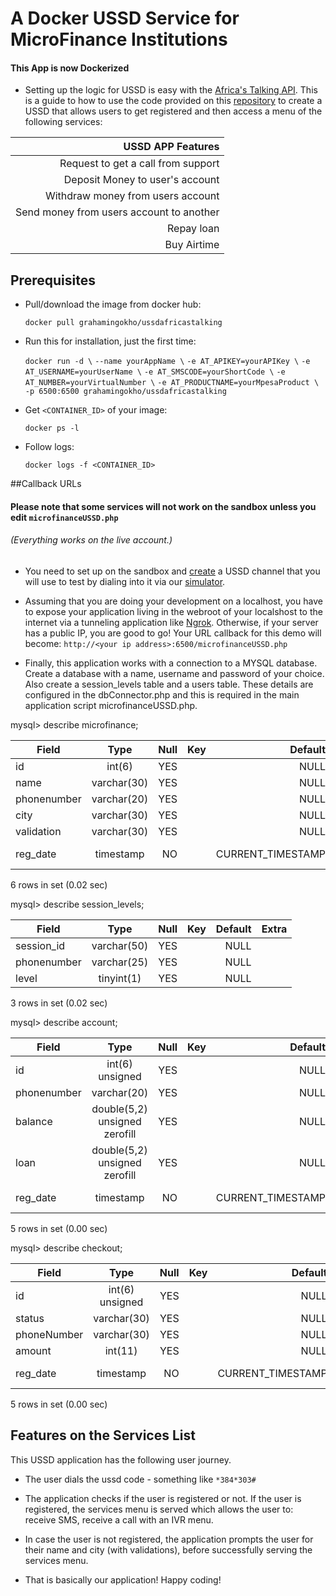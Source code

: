 # A Docker USSD Service for MicroFinance Institutions
#### This App is now Dockerized

- Setting up the logic for USSD is easy with the [Africa's Talking API](docs.africastalking.com/ussd). This is a guide to how to use the code provided on this [repository](https://github.com/JaniKibichi/microfinance-ussd-app) to create a USSD that allows users to get registered and then access a menu of the following services:

| USSD APP Features                            |
| --------------------------------------------:| 
| Request to get a call from support           | 
| Deposit Money to user's account              |   
| Withdraw money from users account            |   
| Send money from users account to another     |   
| Repay loan                                   |   
| Buy Airtime                                  |  

## Prerequisites
- Pull/download the image from docker hub:

	`docker pull grahamingokho/ussdafricastalking`

- Run this for installation, just the first time:

	`docker run -d \`
	`--name yourAppName \`
	`-e AT_APIKEY=yourAPIKey \`
	`-e AT_USERNAME=yourUserName \`
	`-e AT_SMSCODE=yourShortCode \`
	`-e AT_NUMBER=yourVirtualNumber \`
	`-e AT_PRODUCTNAME=yourMpesaProduct \`
	`-p 6500:6500 grahamingokho/ussdafricastalking`

- Get `<CONTAINER_ID>` of your image:

	`docker ps -l`

- Follow logs:

	`docker logs -f <CONTAINER_ID>`


##Callback URLs
#### Please note that some services will not work on the sandbox unless you edit `microfinanceUSSD.php`
###### (Everything works on the live account.)

- You need to set up on the sandbox and [create](https://sandbox.africastalking.com/ussd/createchannel) a USSD channel that you will use to test by dialing into it via our [simulator](https://simulator.africastalking.com:1517/).

- Assuming that you are doing your development on a localhost, you have to expose your application living in the webroot of your localshost to the internet via a tunneling application like [Ngrok](https://ngrok.com/). Otherwise, if your server has a public IP, you are good to go! Your URL callback for this demo will become:
 `http://<your ip address>:6500/microfinanceUSSD.php`


- Finally, this application works with a connection to a MYSQL database. Create a database with a name, username and password of your choice. Also create a session_levels table and a users table. These details are configured in the dbConnector.php and this is required in the main application script microfinanceUSSD.php.

mysql> describe microfinance;

| Field         | Type                         | Null  | Key | Default           | Extra                       |
| ------------- |:----------------------------:| -----:|----:| -----------------:| ---------------------------:|
| id            | int(6)                       |   YES |     | NULL              |                             |
| name          | varchar(30)                  |   YES |     | NULL              |                             |
| phonenumber   | varchar(20)                  |   YES |     | NULL              |                             |
| city          | varchar(30)                  |   YES |     | NULL              |                             |
| validation    | varchar(30)                  |   YES |     | NULL              |                             |
| reg_date      | timestamp                    |   NO  |     | CURRENT_TIMESTAMP | on update CURRENT_TIMESTAMP |

6 rows in set (0.02 sec)

mysql> describe session_levels;

| Field         | Type                         | Null  | Key | Default | Extra |
| ------------- |:----------------------------:| -----:|----:| -------:| -----:|
| session_id    | varchar(50)                  |   YES |     | NULL    |       |
| phonenumber   | varchar(25)                  |   YES |     | NULL    |       |
| level         | tinyint(1)                   |   YES |     | NULL    |       |

3 rows in set (0.02 sec)

mysql> describe account;

| Field         | Type                         | Null  | Key | Default           | Extra                       |
| ------------- |:----------------------------:| -----:|----:| -----------------:| ---------------------------:|
| id            | int(6) unsigned              |   YES |     | NULL              |                             |
| phonenumber   | varchar(20)                  |   YES |     | NULL              |                             |
| balance       | double(5,2) unsigned zerofill|   YES |     | NULL              |                             |
| loan          | double(5,2) unsigned zerofill|   YES |     | NULL              |                             |
| reg_date      | timestamp                    |   NO  |     | CURRENT_TIMESTAMP | on update CURRENT_TIMESTAMP |

5 rows in set (0.00 sec)

mysql> describe checkout;

| Field         | Type                         | Null  | Key | Default           | Extra                       |
| ------------- |:----------------------------:| -----:|----:| -----------------:| ---------------------------:|
| id            | int(6) unsigned              |   YES |     | NULL              |                             |
| status        | varchar(30)                  |   YES |     | NULL              |                             |
| phoneNumber   | varchar(30)                  |   YES |     | NULL              |                             |
| amount        | int(11)                      |   YES |     | NULL              |                             |
| reg_date      | timestamp                    |   NO  |     | CURRENT_TIMESTAMP | on update CURRENT_TIMESTAMP |

5 rows in set (0.00 sec)

## Features on the Services List
This USSD application has the following user journey.

- The user dials the ussd code - something like `*384*303#`

- The application checks if the user is registered or not. If the user is registered, the services menu is served which allows the user to: receive SMS, receive a call with an IVR menu.

- In case the user is not registered, the application prompts the user for their name and city (with validations), before successfully serving the services menu.



- That is basically our application! Happy coding!